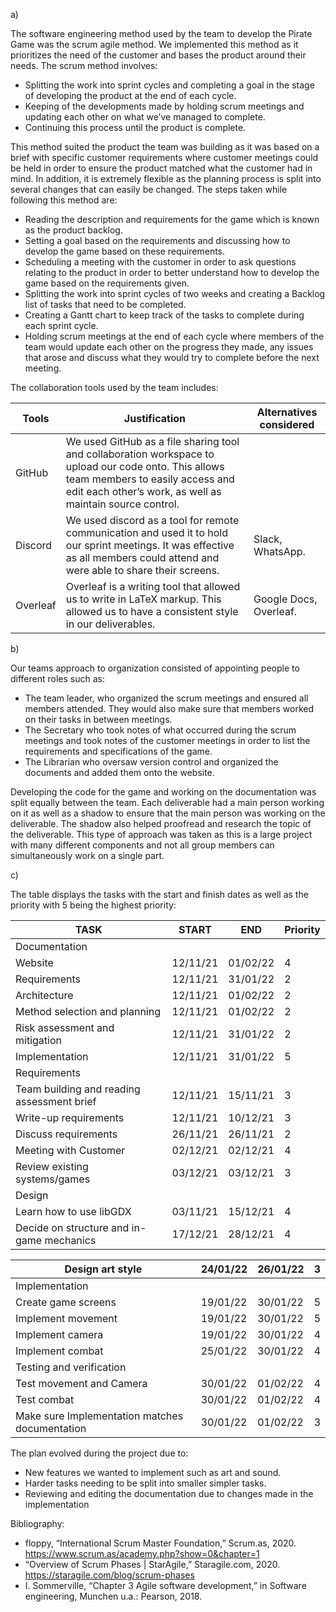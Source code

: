 a)

The software engineering method used by the team to develop the Pirate Game was the scrum agile method. We implemented this method as it prioritizes the need of the customer and bases the product around their needs. The scrum method involves: 

- Splitting the work into sprint cycles and completing a goal in the stage of developing the product at the end of each cycle.  
- Keeping of the developments made by holding scrum meetings and updating each other on what we’ve managed to complete. 
- Continuing this process until the product is complete.  

This method suited the product the team was building as it was based on a brief with specific customer requirements where customer meetings could be held in order to ensure the product matched what the customer had in mind. In addition, it is extremely flexible as the planning process is split into several changes that can easily be changed. The steps taken while following this method are: 

- Reading the description and requirements for the game which is known as the product backlog. 
- Setting a goal based on the requirements and discussing how to develop the game based on these requirements. 
- Scheduling a meeting with the customer in order to ask questions relating to the product in order to better understand how to develop the game based on the requirements given.  
- Splitting the work into sprint cycles of two weeks and creating a Backlog list of tasks that need to be completed. 
- Creating a Gantt chart to keep track of the tasks to complete during each sprint cycle.  
- Holding scrum meetings at the end of each cycle where members of the team would update each other on the progress they made, any issues that arose and discuss what they would try to complete before the next meeting.  


The collaboration tools used by the team includes: 



|Tools |Justification |Alternatives considered |
| - | - | - |
|GitHub |We used GitHub as a file sharing tool and collaboration workspace to upload our code onto. This allows team members to easily access and edit each other’s work, as well as maintain source control.  ||
|Discord  |We used discord as a tool for remote communication and used it to hold our sprint meetings. It was effective as all members could attend and were able to share their screens. |Slack, WhatsApp. |
|Overleaf |Overleaf is a writing tool that allowed us to write in LaTeX markup. This allowed us to have a consistent style in our deliverables. |Google Docs, Overleaf. |

b)

Our teams approach to organization consisted of appointing people to different roles such as:  

- The team leader, who organized the scrum meetings and ensured all members attended. They would also make sure that members worked on their tasks in between meetings.  
- The Secretary who took notes of what occurred during the scrum meetings and took notes of the customer meetings in order to list the requirements and specifications of the game. 
- The Librarian who oversaw version control and organized the documents and added them onto the website.  

Developing the code for the game and working on the documentation was split equally between the team. Each deliverable had a main person working on it as well as a shadow to ensure that the main person was working on the deliverable. The shadow also helped proofread and research the topic of the deliverable. This type of approach was taken as this is a large project with many different components and not all group members can simultaneously work on a single part.  


c)  

The table displays the tasks with the start and finish dates as well as the priority with 5 being the highest priority:  



|TASK |START |END |Priority |
| - | - | - | - |
|Documentation ||||
|Website |12/11/21 |01/02/22 |4 |
|Requirements |12/11/21 |31/01/22 |2 |
|Architecture |12/11/21 |01/02/22 |2 |
|Method selection and planning |12/11/21 |01/02/22 |2 |
|Risk assessment and mitigation |12/11/21 |31/01/22 |2 |
|Implementation |12/11/21 |31/01/22 |5 |
|Requirements ||||
|Team building and reading assessment brief |12/11/21 |15/11/21 |3 |
|Write-up requirements |12/11/21 |10/12/21 |3 |
|Discuss requirements |26/11/21 |26/11/21 |2 |
|Meeting with Customer |02/12/21 |02/12/21 |4 |
|Review existing systems/games |03/12/21 |03/12/21 |3 |
|Design ||||
|Learn how to use libGDX |03/11/21 |15/12/21 |4 |
|Decide on structure and in-game mechanics |17/12/21 |28/12/21 |4 |



|Design art style |24/01/22 |26/01/22 |3 |
| - | - | - | - |
|Implementation ||||
|Create game screens |19/01/22 |30/01/22 |5 |
|Implement movement  |19/01/22 |30/01/22 |5 |
|Implement camera |19/01/22 |30/01/22 |4 |
|Implement combat  |25/01/22 |30/01/22 |4 |
|Testing and verification ||||
|Test movement and Camera  |30/01/22 |01/02/22 |4 |
|Test combat  |30/01/22 |01/02/22 |4 |
|Make sure Implementation matches documentation  |30/01/22 |01/02/22 |3 |
The plan evolved during the project due to: 

- New features we wanted to implement such as art and sound. 
- Harder tasks needing to be split into smaller simpler tasks. 
- Reviewing and editing the documentation due to changes made in the implementation  

Bibliography:  

- floppy, “International Scrum Master Foundation,” Scrum.as, 2020. https://www.scrum.as/academy.php?show=0&chapter=1  
- “Overview of Scrum Phases | StarAgile,” Staragile.com, 2020. https://staragile.com/blog/scrum-phases  
- I. Sommerville, “Chapter 3 Agile software development,” in Software engineering, Munchen u.a.: Pearson, 2018. 

